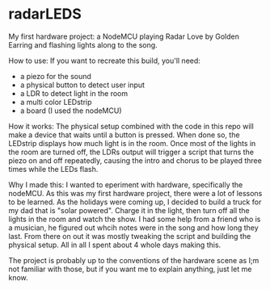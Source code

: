# radarLEDS
My first hardware project: a NodeMCU playing Radar Love by Golden Earring and flashing lights along to the song.

How to use:
If you want to recreate this build, you'll need:
* a piezo for the sound
* a physical button to detect user input
* a LDR to detect light in the room
* a multi color LEDstrip
* a board (I used the nodeMCU)

How it works:
The physical setup combined with the code in this repo will make a device that waits until a button is pressed. When done so, the LEDstrip displays how much light is in the room. Once most of the lights in the room are turned off, the LDRs output will trigger a script that turns the piezo on and off repeatedly, causing the intro and chorus to be played three times while the LEDs flash.

Why I made this:
I wanted to eperiment with hardware, specifically the nodeMCU. As this was my first hardware project, there were a lot of lessons to be learned. As the holidays were coming up, I decided to build a truck for my dad that is "solar powered". Charge it in the light, then turn off all the lights in the room and watch the show.
I had some help from a friend who is a musician, he figured out whcih notes were in the song and how long they last. From there on out it was mostly tweaking the script and building the physical setup.
All in all I spent about 4 whole days making this.

The project is probably up to the conventions of the hardware scene as I;m not familiar with those, but if you want me to explain anything, just let me know.